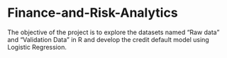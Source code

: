 # Finance-and-Risk-Analytics

The objective of the project is to explore the datasets named “Raw data” and “Validation Data” in R and develop the credit default model using Logistic Regression. 

